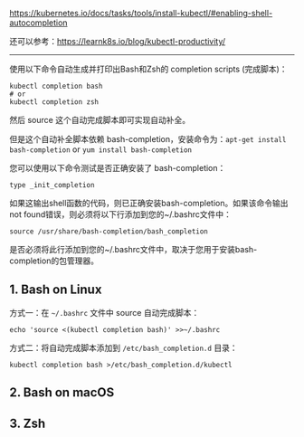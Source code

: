 https://kubernetes.io/docs/tasks/tools/install-kubectl/#enabling-shell-autocompletion

还可以参考：https://learnk8s.io/blog/kubectl-productivity/

---

使用以下命令自动生成并打印出Bash和Zsh的 completion scripts (完成脚本)：

```
kubectl completion bash
# or
kubectl completion zsh
```

然后 source 这个自动完成脚本即可实现自动补全。

但是这个自动补全脚本依赖 bash-completion，安装命令为：`apt-get install bash-completion` or `yum install bash-completion`

您可以使用以下命令测试是否正确安装了 bash-completion：

```
type _init_completion
```

如果这输出shell函数的代码，则已正确安装bash-completion。如果该命令输出not found错误，则必须将以下行添加到您的~/.bashrc文件中：

```
source /usr/share/bash-completion/bash_completion
```

是否必须将此行添加到您的~/.bashrc文件中，取决于您用于安装bash-completion的包管理器。

## 1. Bash on Linux

方式一：在 `~/.bashrc` 文件中 source 自动完成脚本：

```
echo 'source <(kubectl completion bash)' >>~/.bashrc
```

方式二：将自动完成脚本添加到 `/etc/bash_completion.d` 目录：

```
kubectl completion bash >/etc/bash_completion.d/kubectl
```

## 2. Bash on macOS


## 3. Zsh

